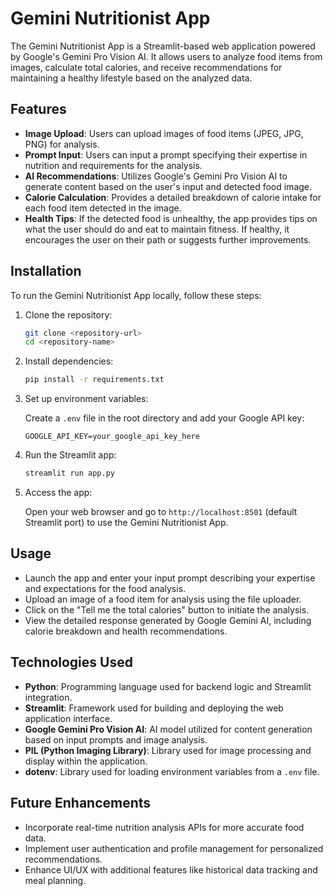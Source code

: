 # Gemini Nutritionist App

The Gemini Nutritionist App is a Streamlit-based web application powered by Google's Gemini Pro Vision AI. It allows users to analyze food items from images, calculate total calories, and receive recommendations for maintaining a healthy lifestyle based on the analyzed data.

## Features

- **Image Upload**: Users can upload images of food items (JPEG, JPG, PNG) for analysis.
- **Prompt Input**: Users can input a prompt specifying their expertise in nutrition and requirements for the analysis.
- **AI Recommendations**: Utilizes Google's Gemini Pro Vision AI to generate content based on the user's input and detected food image.
- **Calorie Calculation**: Provides a detailed breakdown of calorie intake for each food item detected in the image.
- **Health Tips**: If the detected food is unhealthy, the app provides tips on what the user should do and eat to maintain fitness. If healthy, it encourages the user on their path or suggests further improvements.

## Installation

To run the Gemini Nutritionist App locally, follow these steps:

1. Clone the repository:

   ```bash
   git clone <repository-url>
   cd <repository-name>
   ```

2. Install dependencies:

   ```bash
   pip install -r requirements.txt
   ```

3. Set up environment variables:

   Create a `.env` file in the root directory and add your Google API key:

   ```
   GOOGLE_API_KEY=your_google_api_key_here
   ```

4. Run the Streamlit app:

   ```bash
   streamlit run app.py
   ```

5. Access the app:

   Open your web browser and go to `http://localhost:8501` (default Streamlit port) to use the Gemini Nutritionist App.

## Usage

- Launch the app and enter your input prompt describing your expertise and expectations for the food analysis.
- Upload an image of a food item for analysis using the file uploader.
- Click on the "Tell me the total calories" button to initiate the analysis.
- View the detailed response generated by Google Gemini AI, including calorie breakdown and health recommendations.

## Technologies Used

- **Python**: Programming language used for backend logic and Streamlit integration.
- **Streamlit**: Framework used for building and deploying the web application interface.
- **Google Gemini Pro Vision AI**: AI model utilized for content generation based on input prompts and image analysis.
- **PIL (Python Imaging Library)**: Library used for image processing and display within the application.
- **dotenv**: Library used for loading environment variables from a `.env` file.

## Future Enhancements

- Incorporate real-time nutrition analysis APIs for more accurate food data.
- Implement user authentication and profile management for personalized recommendations.
- Enhance UI/UX with additional features like historical data tracking and meal planning.
